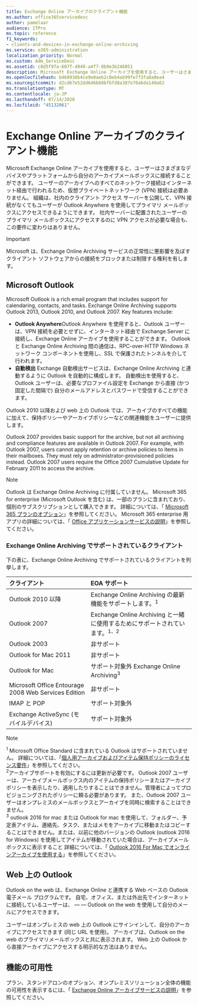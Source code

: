 ```yaml
---
title: Exchange Online アーカイブのクライアント機能
ms.author: office365servicedesc
author: pamelaar
audience: ITPro
ms.topic: reference
f1_keywords:
- clients-and-devices-in-exchange-online-archiving
ms.service: o365-administration
localization_priority: Normal
ms.custom: Adm_ServiceDesc
ms.assetid: c8d5f97a-607f-4949-a4f7-0b9e3b246851
description: Microsoft Exchange Online アーカイブを使用すると、ユーザーはさまざまなデバイスやプラットフォームから自分のアーカイブメールボックスに接続することができます。 ユーザーのアーカイブへのすべてのネットワーク接続はインターネット経由で行われるため、仮想プライベートネットワーク (VPN) 接続は必要ありません。 組織は、社内のクライアント アクセス サーバーを公開して、VPN 接続がなくてもユーザーが Outlook Anywhere を使用してプライマリ メールボックスにアクセスできるようにできます。 社内サーバーに配置されたユーザーのプライマリ メールボックスにアクセスするのに VPN アクセスが必要な場合も、この要件に変わりはありません。
ms.openlocfilehash: b460938b4ce9e0aeb2c0eb4ab99fe7f3fa8a8ea4
ms.sourcegitcommit: d2cd67e52dd646b68bfbfd8a387e70a6da140a62
ms.translationtype: MT
ms.contentlocale: ja-JP
ms.lasthandoff: 07/14/2020
ms.locfileid: "45132061"
---
```

# <a name="client-features-in-exchange-online-archiving"></a>Exchange Online アーカイブのクライアント機能

Microsoft Exchange Online アーカイブを使用すると、ユーザーはさまざまなデバイスやプラットフォームから自分のアーカイブメールボックスに接続することができます。 ユーザーのアーカイブへのすべてのネットワーク接続はインターネット経由で行われるため、仮想プライベートネットワーク (VPN) 接続は必要ありません。 組織は、社内のクライアント アクセス サーバーを公開して、VPN 接続がなくてもユーザーが Outlook Anywhere を使用してプライマリ メールボックスにアクセスできるようにできます。 社内サーバーに配置されたユーザーのプライマリ メールボックスにアクセスするのに VPN アクセスが必要な場合も、この要件に変わりはありません。
  
> [!IMPORTANT]
> Microsoft は、Exchange Online Archiving サービスの正常性に悪影響を及ぼすクライアント ソフトウェアからの接続をブロックまたは制限する権利を有します。
  
## <a name="microsoft-outlook"></a>Microsoft Outlook

Microsoft Outlook is a rich email program that includes support for calendaring, contacts, and tasks. Exchange Online Archiving supports Outlook 2013, Outlook 2010, and Outlook 2007. Key features include:
  
- **Outlook Anywhere**Outlook Anywhere を使用すると、Outlook ユーザーは、VPN 接続を必要とせずに、インターネット経由で Exchange Server に接続し、Exchange Online アーカイブを使用することができます。 Outlook と Exchange Online Archiving 間の通信は、RPC-over-HTTP Windows ネットワーク コンポーネントを使用し、SSL で保護されたトンネルを介して行われます。    
- **自動検出** Exchange 自動検出サービスは、Exchange Online Archiving と連動するように Outlook を自動的に構成します。 自動検出を使用すると、Outlook ユーザーは、必要なプロファイル設定を Exchange から直接 (かつ固定した間隔で) 自分のメールアドレスとパスワードで受信することができます。 

Outlook 2010 以降および web 上の Outlook では、アーカイブのすべての機能に加えて、保持ポリシーやアーカイブポリシーなどの関連機能をユーザーに提供します。
  
Outlook 2007 provides basic support for the archive, but not all archiving and compliance features are available in Outlook 2007. For example, with Outlook 2007, users cannot apply retention or archive policies to items in their mailboxes. They must rely on administrator-provisioned policies instead. Outlook 2007 users require the Office 2007 Cumulative Update for February 2011 to access the archive.
  
> [!NOTE]
> Outlook は Exchange Online Archiving に付属していません。 Microsoft 365 for enterprise (Microsoft Outlook を含む) は、一部のプランに含まれており、個別のサブスクリプションとして購入できます。 詳細については、「 [Microsoft 365 プランのオプション](../office-365-platform-service-description/office-365-plan-options.md)」を参照してください。 Microsoft 365 enterprise 用アプリの詳細については、「 [Office アプリケーションサービスの説明](../office-applications-service-description/office-applications-service-description.md)」を参照してください。 
  
### <a name="clients-supported-by-exchange-online-archiving"></a>Exchange Online Archiving でサポートされているクライアント

下の表に、Exchange Online Archiving でサポートされているクライアントを列挙します。
  
|**クライアント**|**EOA サポート**|
|:-----|:-----|
|Outlook 2010 以降  <br/> |Exchange Online Archiving の最新機能をサポートします。<sup>1</sup> <br/> |
|Outlook 2007  <br/> |Exchange Online Archiving と一緒に使用するためにサポートされています。<sup>1、2</sup> <br/> |
|Outlook 2003  <br/> |非サポート  <br/> |
|Outlook for Mac 2011  <br/> |非サポート  <br/> |
|Outlook for Mac  <br/> |サポート対象外 Exchange Online Archiving<sup>3</sup> <br/> |
|Microsoft Office Entourage 2008 Web Services Edition  <br/> |非サポート  <br/> |
|IMAP と POP  <br/> |サポート対象外  <br/> |
|Exchange ActiveSync (モバイルデバイス)  <br/> |サポート対象外  <br/> |
   
> [!NOTE]
> <sup>1</sup> Microsoft Office Standard に含まれている Outlook はサポートされていません。 詳細については、「[個人用アーカイブおよびアイテム保持ポリシーのライセンス要件](https://support.office.com/article/Outlook-license-requirements-for-Exchange-features-46B6B7C5-C3CA-43E5-8424-1E2807917C99)」を参照してください。 <br/> 
<sup>2</sup>アーカイブサポートを有効にするには更新が必要です。 Outlook 2007 ユーザーは、アーカイブメールボックス内のアイテムの保持ポリシーまたはアーカイブポリシーを表示したり、適用したりすることはできません。管理者によってプロビジョニングされたポリシーに頼る必要があります。 また、Outlook 2007 ユーザーはオンプレミスのメールボックスとアーカイブを同時に検索することはできません。 <br/> 
<sup>3</sup> outlook 2016 for mac または Outlook for mac を使用して、フォルダー、予定表アイテム、連絡先、タスク、またはメモをアーカイブに移動またはコピーすることはできません。または、以前に他のバージョンの Outlook (outlook 2016 for Windows) を使用してアイテムが移動されていた場合は、アーカイブメールボックスに表示すること 詳細については、「 [Outlook 2016 For Mac でオンラインアーカイブを使用する](https://support.office.com/article/Use-your-online-archive-with-Outlook-2016-for-Mac-45b8439c-2982-4b6b-9097-eed71dbfe238)」を参照してください。 

## <a name="outlook-on-the-web"></a>Web 上の Outlook

Outlook on the web は、Exchange Online と連携する Web ベースの Outlook 電子メール プログラムです。 自宅、オフィス、または外出先でインターネットに接続しているユーザーは、 &mdash; &mdash; Outlook on the web を使用して自分のメールにアクセスできます。
  
ユーザーはオンプレミスの web 上の Outlook にサインインして、自分のアーカイブにアクセスできます (同じ URL を使用)。 アーカイブは、Outlook on the web のプライマリメールボックスと共に表示されます。 Web 上の Outlook から直接アーカイブにアクセスする明示的な方法はありません。
  
## <a name="feature-availability"></a>機能の可用性

プラン、スタンドアロンのオプション、オンプレミスソリューション全体の機能の可用性を表示するには、「 [Exchange Online アーカイブサービスの説明](exchange-online-archiving-service-description.md)」を参照してください。